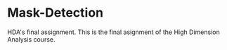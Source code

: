 # Mask-Detection
HDA's final assignment.
This is the final asignment of the High Dimension Analysis course.
